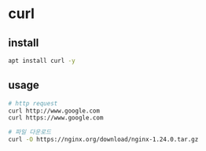 # curl

## install

```sh
apt install curl -y
```

## usage

```sh
# http request
curl http://www.google.com
curl https://www.google.com

# 파일 다운로드
curl -O https://nginx.org/download/nginx-1.24.0.tar.gz
```
